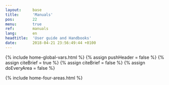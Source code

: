 ```yaml
---
layout:     base
title:      'Manuals'
pos:        22
menu:       true
ref:        manuals
lang:       en
headtitle:  'User guide and Handbooks'
date:       2018-04-21 23:56:49:44 +0100 
---
```



{% include home-global-vars.html %}
{% assign pushHeader   = false  %}
{% assign citeBrief    = true  %}
{% assign citeBrief    = false %}
{% assign doEveryArea  = false %}

{% include home-four-areas.html %}


